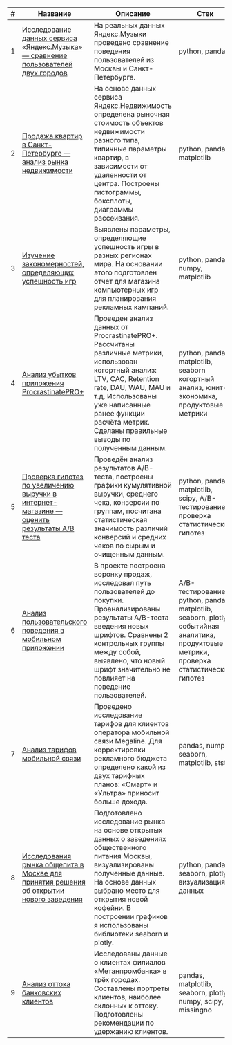 | # | Название | Описание | Стек |
| --- | --- | --- | --- |
| 1 | [Исследование данных сервиса «Яндекс.Музыка» — сравнение пользователей двух городов](https://github.com/Cellport/Portfolio/tree/main/%D0%90%D0%BD%D0%B0%D0%BB%D0%B8%D0%B7%20%D0%B0%D1%83%D0%B4%D0%B8%D1%82%D0%BE%D1%80%D0%B8%D0%B8%20%D1%81%D0%B5%D1%80%D0%B2%D0%B8%D1%81%D0%B0%20%D0%AF%D0%BD%D0%B4%D0%B5%D0%BA%D1%81.%D0%9C%D1%83%D0%B7%D1%8B%D0%BA%D0%B0) | На реальных данных Яндекс.Музыки проведено сравнение поведения пользователей из Москвы и Санкт-Петербурга. | python, pandas |
| 2 | [Продажа квартир в Санкт-Петербурге — анализ рынка недвижимости](https://github.com/Cellport/Portfolio/tree/main/%D0%98%D1%81%D1%81%D0%BB%D0%B5%D0%B4%D0%BE%D0%B2%D0%B0%D0%BD%D0%B8%D0%B5%20%D0%BE%D0%B1%D1%8A%D1%8F%D0%B2%D0%BB%D0%B5%D0%BD%D0%B8%D0%B9%20%D0%BE%20%D0%BF%D1%80%D0%BE%D0%B4%D0%B0%D0%B6%D0%B5%20%D0%BA%D0%B2%D0%B0%D1%80%D1%82%D0%B8%D1%80) | На основе данных сервиса Яндекс.Недвижимость определена рыночная стоимость объектов недвижимости разного типа, типичные параметры квартир, в зависимости от удаленности от центра. Построены гистограммы, боксплоты, диаграммы рассеивания. | python, pandas, matplotlib |
| 3 | [Изучение закономерностей, определяющих успешность игр](https://github.com/Cellport/Portfolio/tree/main/%D0%98%D1%81%D1%81%D0%BB%D0%B5%D0%B4%D0%BE%D0%B2%D0%B0%D0%BD%D0%B8%D0%B5%20%D0%B7%D0%B0%D0%BA%D0%BE%D0%BD%D0%BE%D0%BC%D0%B5%D1%80%D0%BD%D0%BE%D1%81%D1%82%D0%B5%D0%B9%20%D1%83%D1%81%D0%BF%D0%B5%D1%88%D0%BD%D0%BE%D1%81%D1%82%D0%B8%20%D0%B8%D0%B3%D1%80) | Выявлены параметры, определяющие успешность игры в разных регионах мира. На основании этого подготовлен отчет для магазина компьютерных игр для планирования рекламных кампаний. | python, pandas, numpy, matplotlib |
| 4 | [Анализ убытков приложения ProcrastinatePRO+](https://github.com/Cellport/Portfolio/tree/main/%D0%90%D0%BD%D0%B0%D0%BB%D0%B8%D0%B7%20%D0%B1%D0%B8%D0%B7%D0%BD%D0%B5%D1%81-%D0%BF%D0%BE%D0%BA%D0%B0%D0%B7%D0%B0%D1%82%D0%B5%D0%BB%D0%B5%D0%B9) | Проведен анализ данных от ProcrastinatePRO+. Рассчитаны различные метрики, использован когортный анализ: LTV, CAC, Retention rate, DAU, WAU, MAU и т.д. Использованы уже написанные ранее функции расчёта метрик. Сделаны правильные выводы по полученным данным. | python, pandas, matplotlib, seaborn когортный анализ, юнит-экономика, продуктовые метрики|
| 5 | [Проверка гипотез по увеличению выручки в интернет-магазине — оценить результаты A/B теста](https://github.com/Cellport/Portfolio/tree/main/Анализ%20A-B%20теста) | Проведён анализ результатов A/B-теста, построены графики кумулятивной выручки, среднего чека, конверсии по группам, посчитана статистическая значимость различий конверсий и средних чеков по сырым и очищенным данным. | python, pandas, matplotlib, scipy, A/B-тестирование, проверка статистических гипотез|
| 6 | [Анализ пользовательского поведения в мобильном приложении](https://github.com/Cellport/Portfolio/tree/main/%D0%90%D0%BD%D0%B0%D0%BB%D0%B8%D0%B7%20%D0%BF%D0%BE%D0%B2%D0%B5%D0%B4%D0%B5%D0%BD%D0%B8%D1%8F%20%D0%BF%D0%BE%D0%BB%D1%8C%D0%B7%D0%BE%D0%B2%D0%B0%D1%82%D0%B5%D0%BB%D0%B5%D0%B9%20%D0%BF%D1%80%D0%B8%D0%BB%D0%BE%D0%B6%D0%B5%D0%BD%D0%B8%D1%8F) | В проекте построена воронку продаж, исследовал путь пользователей до покупки. Проанализированы результаты A/B-теста введения новых шрифтов. Сравнены 2 контрольных группы между собой, выявлено, что новый шрифт значительно не повлияет на поведение пользователей. | A/B-тестирование, python, pandas, matplotlib, seaborn, plotly, cобытийная аналитика, продуктовые метрики, проверка статистических гипотез
| 7 | [Анализ тарифов мобильной связи](https://github.com/Cellport/Portfolio/tree/main/%D0%90%D0%BD%D0%B0%D0%BB%D0%B8%D0%B7%20%D1%82%D0%B0%D1%80%D0%B8%D1%84%D0%BE%D0%B2%20%D0%BC%D0%BE%D0%B1%D0%B8%D0%BB%D1%8C%D0%BD%D0%BE%D0%B9%20%D1%81%D0%B2%D1%8F%D0%B7%D0%B8) | Проведено исследование тарифов для клиентов оператора мобильной связи Megaline. Для корректировки рекламного бюджета определено какой из двух тарифных планов: «Смарт» и «Ультра» приносит больше дохода. | pandas, numpy, seaborn, matplotlib, ststs|
| 8 | [Исследования рынка общепита в Москве для принятия решения об открытии нового заведения](https://github.com/Cellport/Portfolio/tree/main/%D0%A0%D1%8B%D0%BD%D0%BE%D0%BA%20%D0%B7%D0%B0%D0%B2%D0%B5%D0%B4%D0%B5%D0%BD%D0%B8%D0%B9%20%D0%BE%D0%B1%D1%89%D0%B5%D1%81%D1%82%D0%B2%D0%B5%D0%BD%D0%BD%D0%BE%D0%B3%D0%BE%20%D0%BF%D0%B8%D1%82%D0%B0%D0%BD%D0%B8%D1%8F%20%D0%9C%D0%BE%D1%81%D0%BA%D0%B2%D1%8B) | Подготовлено исследование рынка на основе открытых данных о заведениях общественного питания Москвы, визуализированы полученные данные. На основе данных выбрано место для открытия новой кофейни. В построении графиков я использованы библиотеки seaborn и plotly. | python, pandas, seaborn, plotly, визуализация данных|
| 9 | [Анализ оттока банковских клиентов](https://github.com/Cellport/Portfolio/tree/main/%D0%90%D0%BD%D0%B0%D0%BB%D0%B8%D0%B7%20%D0%BE%D1%82%D1%82%D0%BE%D0%BA%D0%B0%20%D0%B1%D0%B0%D0%BD%D0%BA%D0%BE%D0%B2%D1%81%D0%BA%D0%B8%D1%85%20%D0%BA%D0%BB%D0%B8%D0%B5%D0%BD%D1%82%D0%BE%D0%B2) | Исследованы данные о клиентах филиалов «Метанпромбанка» в трёх городах. Составлены портреты клиентов, наиболее склонных к оттоку. Подготовлены рекомендации по удержанию клиентов. | pandas, matplotlib, seaborn, plotly, numpy, scipy, missingno |
